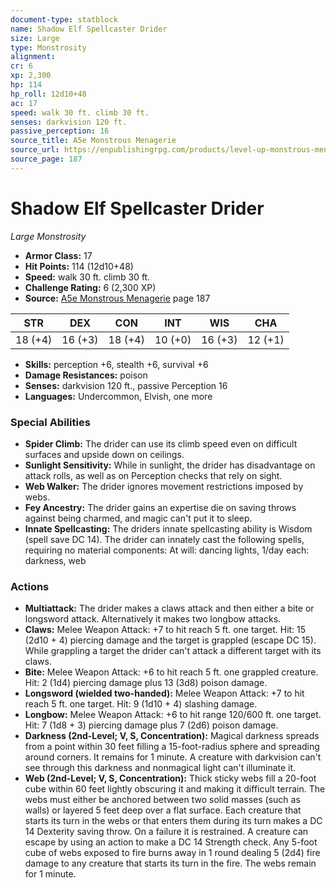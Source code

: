 ```yaml
---
document-type: statblock
name: Shadow Elf Spellcaster Drider
size: Large
type: Monstrosity
alignment: 
cr: 6
xp: 2,300
hp: 114
hp_roll: 12d10+48
ac: 17
speed: walk 30 ft. climb 30 ft.
senses: darkvision 120 ft. 
passive_perception: 16
source_title: A5e Monstrous Menagerie
source_url: https://enpublishingrpg.com/products/level-up-monstrous-menagerie-a5e
source_page: 187
---
```


# Shadow Elf Spellcaster Drider

*Large* *Monstrosity*

- **Armor Class:** 17
- **Hit Points:** 114 (12d10+48)
- **Speed:** walk 30 ft. climb 30 ft.
- **Challenge Rating:** 6 (2,300 XP)
- **Source:** [A5e Monstrous Menagerie](https://enpublishingrpg.com/products/level-up-monstrous-menagerie-a5e) page 187

| STR | DEX | CON | INT | WIS | CHA |
| --- | --- | --- | --- | --- | --- |
| 18 (+4) | 16 (+3) | 18 (+4) | 10 (+0) | 16 (+3) | 12 (+1) |

- **Skills:** perception +6, stealth +6, survival +6
- **Damage Resistances:** poison
- **Senses:** darkvision 120 ft., passive Perception 16
- **Languages:** Undercommon, Elvish, one more

### Special Abilities

- **Spider Climb:** The drider can use its climb speed even on difficult surfaces and upside down on ceilings.
- **Sunlight Sensitivity:** While in sunlight, the drider has disadvantage on attack rolls, as well as on Perception checks that rely on sight.
- **Web Walker:** The drider ignores movement restrictions imposed by webs.
- **Fey Ancestry:** The drider gains an expertise die on saving throws against being charmed, and magic can't put it to sleep.
- **Innate Spellcasting:** The driders innate spellcasting ability is Wisdom (spell save DC 14). The drider can innately cast the following spells, requiring no material components: At will: dancing lights, 1/day each: darkness, web

### Actions

- **Multiattack:** The drider makes a claws attack and then either a bite or longsword attack. Alternatively  it makes two longbow attacks.
- **Claws:** Melee Weapon Attack: +7 to hit  reach 5 ft.  one target. Hit: 15 (2d10 + 4) piercing damage  and the target is grappled (escape DC 15). While grappling a target  the drider can't attack a different target with its claws.
- **Bite:** Melee Weapon Attack: +6 to hit  reach 5 ft.  one grappled creature. Hit: 2 (1d4) piercing damage plus 13 (3d8) poison damage.
- **Longsword (wielded two-handed):** Melee Weapon Attack: +7 to hit  reach 5 ft.  one target. Hit: 9 (1d10 + 4) slashing damage.
- **Longbow:** Melee Weapon Attack: +6 to hit  range 120/600 ft.  one target. Hit: 7 (1d8 + 3) piercing damage plus 7 (2d6) poison damage.
- **Darkness (2nd-Level; V, S, Concentration):** Magical darkness spreads from a point within 30 feet  filling a 15-foot-radius sphere and spreading around corners. It remains for 1 minute. A creature with darkvision can't see through this darkness and nonmagical light can't illuminate it.
- **Web (2nd-Level; V, S, Concentration):** Thick  sticky webs fill a 20-foot cube within 60 feet  lightly obscuring it and making it difficult terrain. The webs must either be anchored between two solid masses (such as walls) or layered 5 feet deep over a flat surface. Each creature that starts its turn in the webs or that enters them during its turn makes a DC 14 Dexterity saving throw. On a failure  it is restrained. A creature can escape by using an action to make a DC 14 Strength check. Any 5-foot cube of webs exposed to fire burns away in 1 round  dealing 5 (2d4) fire damage to any creature that starts its turn in the fire. The webs remain for 1 minute.
